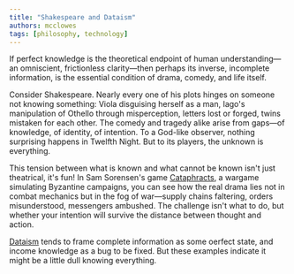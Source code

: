 ```yaml
---
title: "Shakespeare and Dataism"
authors: mcclowes
tags: [philosophy, technology]
---
```


If perfect knowledge is the theoretical endpoint of human understanding—an omniscient, frictionless clarity—then perhaps its inverse, incomplete information, is the essential condition of drama, comedy, and life itself.

Consider Shakespeare. Nearly every one of his plots hinges on someone not knowing something: Viola disguising herself as a man, Iago's manipulation of Othello through misperception, letters lost or forged, twins mistaken for each other. The comedy and tragedy alike arise from gaps—of knowledge, of identity, of intention. To a God-like observer, nothing surprising happens in Twelfth Night. But to its players, the unknown is everything.

This tension between what is known and what cannot be known isn't just theatrical, it's fun! In Sam Sorensen's game [Cataphracts](https://samsorensen.blot.im/cataphracts-design-diary-1), a wargame simulating Byzantine campaigns, you can see how the real drama lies not in combat mechanics but in the fog of war—supply chains faltering, orders misunderstood, messengers ambushed. The challenge isn't what to do, but whether your intention will survive the distance between thought and action.

[Dataism](https://en.wikipedia.org/wiki/Dataism) tends to frame complete information as some oerfect state, and income knowledge as a bug to be fixed. But these examples indicate it might be a little dull knowing everything.